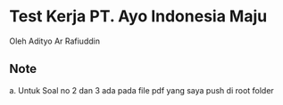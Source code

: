 # Test Kerja PT. Ayo Indonesia Maju
Oleh Adityo Ar Rafiuddin

## Note
a. Untuk Soal no 2 dan 3 ada pada file pdf yang saya push di root folder
